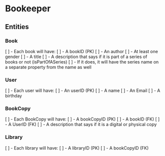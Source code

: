 # Bookeeper

## Entities

### Book

[ ] - Each book will have:
    [ ] - A bookID (PK)
    [ ] - An author
    [ ] - At least one gender
    [ ] - A title
    [ ] - A description that says if it is part of a series of books or not (isPartOfASeries)
        [ ] - If it does, it will have the series name on a separate property from the name as well

### User
[ ] - Each user will have:
    [ ] - An userID (PK)
    [ ] - A name
    [ ] - An Email
    [ ] - A birthday

### BookCopy
[ ] - Each BookCopy will have:
    [ ] - A bookCopyID (PK)
    [ ] - A bookID (FK)
    [ ] - A UserID (FK)
    [ ] - A description that says if it is a digital or physical copy

### Library
[ ] - Each library will have:
    [ ] - A libraryID (PK)
    [ ] - A bookCopyID (FK)